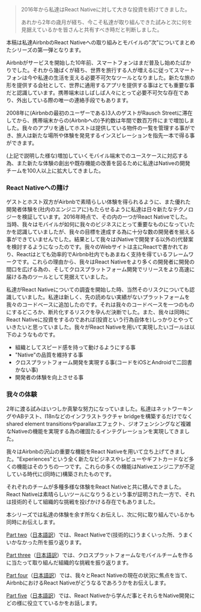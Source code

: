 > 2016年から私達はReact Nativeに対して大きな投資を続けてきました。
>
> あれから2年の歳月が経ち、今こそ私達が取り組んできた試みと次に何を見据えているかを皆さんと共有すべき時だと判断しました。

本稿は私達AirbnbのReact Nativeへの取り組みとモバイルの"次"についてまとめたシリーズの第一弾となります。

Airbnbがサービスを開始した10年前、スマートフォンはまだ普及し始めたばかりでした。それから幾ばくが経ち、世界を旅行する人が増えるに従ってスマートフォンは今や私達の生活を支える必要不可欠なツールとなりました。新たな旅の形を提供する会社として、世界に通用するアプリを提供する事はとても重要な事だと認識しています。携帯端末はしばしば人々にとって必要不可欠な存在であり、外出している際の唯一の連絡手段でもあります。

2008年に(Airbnbの最初のユーザーである)3人のゲストがRausch Streetに滞在してから、携帯端末からの(Airbnbへの)予約数は年間で数百万件にまで増加しました。我々のアプリを通してホストは提供している物件の一覧を管理する事ができ、旅人は新たな場所や体験を発見するインスピレーションを指先一本で得る事ができます。

(上記で説明した様な)増加していくモバイル端末でのユースケースに対応する為、また新たな体験の創出や既存機能の改善を図るために私達はNativeの開発チームを100人以上に拡大してきました。

### React Nativeへの賭け

ゲストとホスト双方がAirbnbで素晴らしい体験を得られるように、また優れた開発者体験を(社内のエンジニアに)もたらせるように私達は日々新たなテクノロジーを検証しています。2016年時点で、その内の一つがReact Nativeでした。当時、我々はモバイルが如何に我々のビジネスにとって重要なものになっていたかを認識していましたが、我々の目標を達成する為に十分な数の開発者を揃える事ができていませんでした。結果として我々は(Nativeで開発する以外の)代替案を検討するようになったのです。我々のWebサイトは主にReactで書かれており、Reactはとても効率的でAirbnb社内でもあまねく支持を得ているフレームワークです。これらの理由から、我々はReact Nativeをより多くの開発者に開発の間口を広げる為の、そしてクロスプラットフォーム開発でリリースをより高速に届ける為のツールとして見据えていました。

私達がReact Nativeについての調査を開始した時、当然そのリスクについても認識していました。私達は新しく、先の読めない実績がないプラットフォームを我々のコードベースに追加したのです。それは我々のコードベースを一つのものにするどころか、断片化するリスクを孕んだ決断でした。また、我々は同時にReact Nativeに投資をするのであれば(投資という行為自体を)しっかりとやっていきたいと思っていました。我々がReact Nativeを用いて実現したいゴールは以下のようなものです。

- 組織としてスピード感を持って動けるようにする事
- "Native"の品質を維持する事
- クロスプラットフォーム開発を実現する事(コードをiOSとAndroidで二回書かない事)
- 開発者の体験を向上させる事

### 我々の体験

2年に渡る試みはいつしか真摯な努力になっていました。私達はネットワーキングやABテスト、I18nなどのインフラストラクチャ bridgeを構築するだけでなくshared element transitionsやparallaxエフェクト、ジオフェンシングなど複雑なNativeの機能を実現する為の確固たるインテグレーションを実現してきました。

我々はAirbnbの沢山の重要な機能をReact Nativeを用いて立ち上げてきました。"Experiences"という全く新たなビジネスやレビューやギフトカードなど多くの機能はそのうちの一つです。これらの多くの機能はNativeエンジニアが不足している時代に(同時に)構築されたものです。

それぞれのチームが多種多様な体験をReact Nativeと共に積んできました。React Nativeは素晴らしいツールになりうるという事が証明された一方で、それは技術的そして組織的な挑戦を投げかける存在でもありました。

本シリーズでは私達の体験を余す所なくお伝えし、次に何に取り組んでいるかも同時にお伝えします。

[Part two](https://medium.com/airbnb-engineering/react-native-at-airbnb-the-technology-dafd0b43838)（[日本語訳](https://github.com/react-native-jp/react-native-at-airbnb-jp-translation/blob/master/2-react-native-at-airbnb-the-technology.md)）では、React Nativeで(技術的に)うまくいった所、うまくいかなかった所を振り返ります。

[Part three](https://medium.com/airbnb-engineering/building-a-cross-platform-mobile-team-3e1837b40a88)（[日本語訳](https://github.com/react-native-jp/react-native-at-airbnb-jp-translation/blob/master/3-building-a-cross-platform-mobile-team.md)）では、クロスプラットフォームなモバイルチームを作るに当たって取り組んだ組織的な挑戦を振り返ります。

[Part four](https://medium.com/airbnb-engineering/sunsetting-react-native-1868ba28e30a)（[日本語訳](https://github.com/react-native-jp/react-native-at-airbnb-jp-translation/blob/master/4-sunsetting-react-native.md)）では、我々とReact Nativeの現在の状況に焦点を当て、AirbnbにおけるReact Nativeがどうなるであろうかをお伝えします。

[Part five](https://medium.com/airbnb-engineering/whats-next-for-mobile-at-airbnb-5e71618576ab)（[日本語訳](https://github.com/react-native-jp/react-native-at-airbnb-jp-translation/blob/master/5-what%E2%80%99s-next-for-mobile-at-airbnb.md)）では、React Nativeから学んだ事とそれらをNative開発にどの様に役立てているかをお話します。
